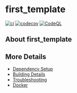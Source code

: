 # first_template

[![ci](https://github.com/hesham1salem/first_template/actions/workflows/ci.yml/badge.svg)](https://github.com/hesham1salem/first_template/actions/workflows/ci.yml)
[![codecov](https://codecov.io/gh/hesham1salem/first_template/branch/main/graph/badge.svg)](https://codecov.io/gh/hesham1salem/first_template)
[![CodeQL](https://github.com/hesham1salem/first_template/actions/workflows/codeql-analysis.yml/badge.svg)](https://github.com/hesham1salem/first_template/actions/workflows/codeql-analysis.yml)

## About first_template



## More Details

 * [Dependency Setup](README_dependencies.md)
 * [Building Details](README_building.md)
 * [Troubleshooting](README_troubleshooting.md)
 * [Docker](README_docker.md)
